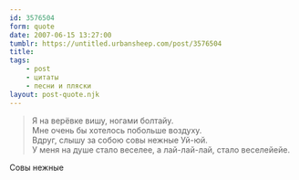 ```yaml
---
id: 3576504
form: quote
date: 2007-06-15 13:27:00
tumblr: https://untitled.urbansheep.com/post/3576504
title: 
tags:
    - post
    - цитаты
    - песни и пляски
layout: post-quote.njk
---
```


<blockquote>
Я на верёвке вишу, ногами болтайу.<br/>
Мне очень бы хотелось побольше воздуху.<br/>
Вдруг, слышу за собою совы нежные Уй-юй.<br/>
У меня на душе стало веселее, а лай-лай-лай, стало веселейейе.
</blockquote>

Совы нежные
